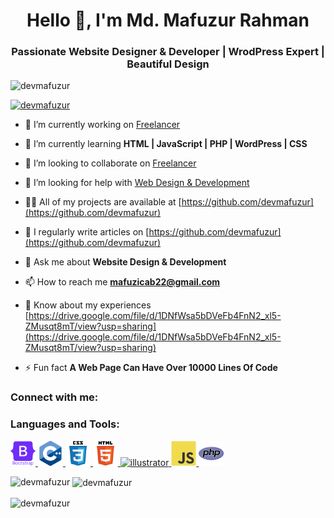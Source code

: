 <h1 align="center">Hello 👋, I'm Md. Mafuzur Rahman</h1>
<h3 align="center">Passionate Website Designer & Developer | WrodPress Expert | Beautiful Design</h3>

<p align="left"> <img src="https://komarev.com/ghpvc/?username=devmafuzur&label=Profile%20views&color=0e75b6&style=flat" alt="devmafuzur" /> </p>

<p align="left"> <a href="https://github.com/ryo-ma/github-profile-trophy"><img src="https://github-profile-trophy.vercel.app/?username=devmafuzur" alt="devmafuzur" /></a> </p>

- 🔭 I’m currently working on [Freelancer](https://www.freelancer.com/u/devmafuzur)

- 🌱 I’m currently learning **HTML | JavaScript | PHP | WordPress | CSS**

- 👯 I’m looking to collaborate on [Freelancer](https://github.com/devmafuzur)

- 🤝 I’m looking for help with [Web Design & Development](https://github.com/devmafuzur)

- 👨‍💻 All of my projects are available at [https://github.com/devmafuzur](https://github.com/devmafuzur)

- 📝 I regularly write articles on [https://github.com/devmafuzur](https://github.com/devmafuzur)

- 💬 Ask me about **Website Design & Development**

- 📫 How to reach me **mafuzicab22@gmail.com**

- 📄 Know about my experiences [https://drive.google.com/file/d/1DNfWsa5bDVeFb4FnN2_xl5-ZMusqt8mT/view?usp=sharing](https://drive.google.com/file/d/1DNfWsa5bDVeFb4FnN2_xl5-ZMusqt8mT/view?usp=sharing)

- ⚡ Fun fact **A Web Page Can Have Over 10000 Lines Of Code**

<h3 align="left">Connect with me:</h3>
<p align="left">
</p>

<h3 align="left">Languages and Tools:</h3>
<p align="left"> <a href="https://getbootstrap.com" target="_blank" rel="noreferrer"> <img src="https://raw.githubusercontent.com/devicons/devicon/master/icons/bootstrap/bootstrap-plain-wordmark.svg" alt="bootstrap" width="40" height="40"/> </a> <a href="https://www.w3schools.com/cpp/" target="_blank" rel="noreferrer"> <img src="https://raw.githubusercontent.com/devicons/devicon/master/icons/cplusplus/cplusplus-original.svg" alt="cplusplus" width="40" height="40"/> </a> <a href="https://www.w3schools.com/css/" target="_blank" rel="noreferrer"> <img src="https://raw.githubusercontent.com/devicons/devicon/master/icons/css3/css3-original-wordmark.svg" alt="css3" width="40" height="40"/> </a> <a href="https://www.w3.org/html/" target="_blank" rel="noreferrer"> <img src="https://raw.githubusercontent.com/devicons/devicon/master/icons/html5/html5-original-wordmark.svg" alt="html5" width="40" height="40"/> </a> <a href="https://www.adobe.com/in/products/illustrator.html" target="_blank" rel="noreferrer"> <img src="https://www.vectorlogo.zone/logos/adobe_illustrator/adobe_illustrator-icon.svg" alt="illustrator" width="40" height="40"/> </a> <a href="https://developer.mozilla.org/en-US/docs/Web/JavaScript" target="_blank" rel="noreferrer"> <img src="https://raw.githubusercontent.com/devicons/devicon/master/icons/javascript/javascript-original.svg" alt="javascript" width="40" height="40"/> </a> <a href="https://www.php.net" target="_blank" rel="noreferrer"> <img src="https://raw.githubusercontent.com/devicons/devicon/master/icons/php/php-original.svg" alt="php" width="40" height="40"/> </a> </p>

<p><img align="left" src="https://github-readme-stats.vercel.app/api/top-langs?username=devmafuzur&show_icons=true&locale=en&layout=compact" alt="devmafuzur" /></p>

<p>&nbsp;<img align="center" src="https://github-readme-stats.vercel.app/api?username=devmafuzur&show_icons=true&locale=en" alt="devmafuzur" /></p>

<p><img align="center" src="https://github-readme-streak-stats.herokuapp.com/?user=devmafuzur&" alt="devmafuzur" /></p>
